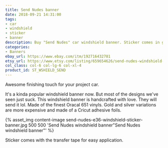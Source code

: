 ```yaml
---
title: Send Nudes banner
date: 2018-09-21 14:31:00
tags:
- car
- windshield
- sticker
- banner
description: Buy "Send Nudes" car windshield banner. Sticker comes in glossy white, silver and gold colors. Looks perfect on stanced, modified, drift and race cars!
categories:
- Banners
ebay_url: https://www.ebay.com/itm/192716432781
etsy_url: https://www.etsy.com/listing/659654626/send-nudes-windshield-banner
col_class: col-6 col-lg-6 col-xl-4
product_id: ST_WSHIELD_SEND
---
```


Awesome finishing touch for your project car.

<!-- more -->
<!-- {% asset_img content-image send-nudes-windshield-banner.jpg 500 500 'Send Nudes window windshield banner vinyl sticker"Send Nudes window windshield banner vinyl sticker"' %} -->

It's a kinda popular windshield banner now. But most of the designs we've seen just suck. This windshield banner is handcrafted with love. They will send it lol. Made of the finest Oracal 651 vinyls. Gold and silver variations are more expensive and made of a Cricut adhesive foils.

{% asset_img content-image send-nudes-e36-windshield-sticker-banner.jpg 500 500 'Send Nudes windshield banner"Send Nudes windshield banner"' %}

Sticker comes with the transfer tape for easy application.
